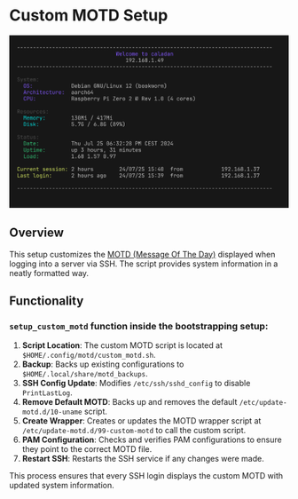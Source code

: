 # Custom MOTD Setup

![Custom MOTD](./custom_motd.png)

## Overview

This setup customizes the [MOTD (Message Of The Day)](https://en.wikipedia.org/wiki/Message_of_the_day) displayed when logging into a server via SSH. The script provides system information in a neatly formatted way.

## Functionality

### `setup_custom_motd` function inside the bootstrapping setup:

1. **Script Location**: The custom MOTD script is located at `$HOME/.config/motd/custom_motd.sh`.
2. **Backup**: Backs up existing configurations to `$HOME/.local/share/motd_backups`.
3. **SSH Config Update**: Modifies `/etc/ssh/sshd_config` to disable `PrintLastLog`.
4. **Remove Default MOTD**: Backs up and removes the default `/etc/update-motd.d/10-uname` script.
5. **Create Wrapper**: Creates or updates the MOTD wrapper script at `/etc/update-motd.d/99-custom-motd` to call the custom script.
6. **PAM Configuration**: Checks and verifies PAM configurations to ensure they point to the correct MOTD file.
7. **Restart SSH**: Restarts the SSH service if any changes were made.

This process ensures that every SSH login displays the custom MOTD with updated system information.

